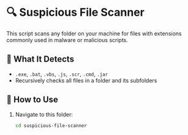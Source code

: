 # 🔍 Suspicious File Scanner

This script scans any folder on your machine for files with extensions commonly used in malware or malicious scripts.

## 📌 What It Detects

- `.exe`, `.bat`, `.vbs`, `.js`, `.scr`, `.cmd`, `.jar`
- Recursively checks all files in a folder and its subfolders

## 🚀 How to Use

1. Navigate to this folder:
   ```bash
   cd suspicious-file-scanner
